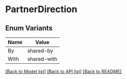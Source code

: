 # PartnerDirection

## Enum Variants

| Name | Value |
|---- | -----|
| By | shared-by |
| With | shared-with |


[[Back to Model list]](../README.md#documentation-for-models) [[Back to API list]](../README.md#documentation-for-api-endpoints) [[Back to README]](../README.md)


